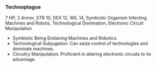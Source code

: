 ### Technoplague
7 HP, 2 Armor, STR 10, DEX 12, WIL 14, Symbiotic Organism Infecting Machines and Robots, Technological Domination, Electronic Circuit Manipulation
- Symbiotic Being Enslaving Machines and Robotics
- Technological Subjugation: Can seize control of technologies and dominate machines.
- Circuitry Manipulation: Proficient in altering electronic circuits to its advantage.

